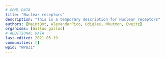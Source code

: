 ```yaml
---
# GPML DATA
title: "Nuclear receptors"
description: "This is a temporary description for Nuclear receptors"
authors: [MaintBot, AlexanderPico, Ddigles, Mkutmon, Eweitz]
organisms: [Gallus gallus]
# ADDITIONAL DATA
last-edited: 2021-05-19
communities: []
wpid: "WP831"
---
```

